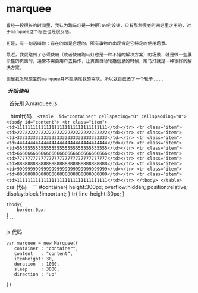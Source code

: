 # marquee
    曾经一段很长的时间里，我认为跑马灯是一种很low的设计，只有那种很老的网站里才用的，对于marquee这个标签也是很反感。
	
    可是，有一句话叫做：存在的即是合理的。所有事物的出现肯定它特定的使用场景。
	
    最近，我就碰到了必须使用（或者使用跑马灯也是一种不错的解决方案）的场景，就是做一些展示性的页面时，通常不需要用户去操作，让页面自动轮播信息的时候，跑马灯就是一种很好的解决方案。

    但是我发现原生的marquee并不能满足我的需求，所以就自己造了一个轮子....
  
  
  ***开始使用***
  
    首先引入marquee.js
    
    html代码
    ```
    	<table  id="container" cellspacing="0" cellspadding="0">
		<tbody id="content">
			<tr class="item"><td>1111111111111111111111111111111111</td></tr>
			<tr class="item"><td>2222222222222222222222222222222222</td></tr>
			<tr class="item"><td>3333333333333333333333333333333333</td></tr>
			<tr class="item"><td>4444444444444444444444444444444444</td></tr>
			<tr class="item"><td>5555555555555555555555555555555555</td></tr>
			<tr class="item"><td>6666666666666666666666666666666666</td></tr>
			<tr class="item"><td>7777777777777777777777777777777777</td></tr>
			<tr class="item"><td>8888888888888888888888888888888888</td></tr>
			<tr class="item"><td>9999999999999999999999999999999999</td></tr>
			<tr class="item"><td>0000000000000000000000000000000000</td></tr>
			<tr class="item"><td>1111111111111111111111111111111111</td></tr>
		</tbody>
	</table>
    ```
    css 代码
    ```
    	#container{
		height:300px;
		overflow:hidden;
		position:relative;
		display:block !important;
	}
	tr{
		line-height:30px;
	}

	tbody{
		border:0px;
	}
    ```
 js 代码
 ```
 var marquee = new Marquee({
	container : "container",
	content   : "content",
	itemHeight: 30,
	duration  : 1000,
	sleep	  : 3000,
	direction : "up"

})
  ```
